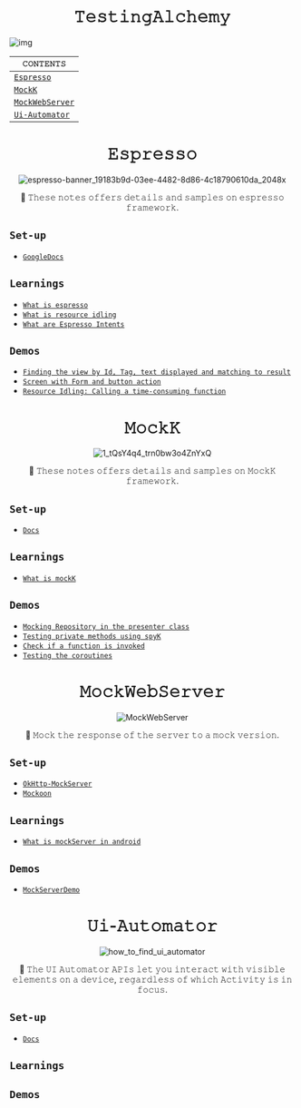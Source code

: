 <h1 align="center">𝚃𝚎𝚜𝚝𝚒𝚗𝚐𝙰𝚕𝚌𝚑𝚎𝚖𝚢</h1>

![img](https://github.com/devrath/TestingAlchemy/assets/1456191/358eec4c-edf8-440c-bf0b-9777543cd637)

<div align="center">

| `𝙲𝙾𝙽𝚃𝙴𝙽𝚃𝚂` |
| ---------- |
| [`𝙴𝚜𝚙𝚛𝚎𝚜𝚜𝚘`](https://github.com/devrath/TestingAlchemy/blob/main/README.md#%F0%9D%99%B4%F0%9D%9A%9C%F0%9D%9A%99%F0%9D%9A%9B%F0%9D%9A%8E%F0%9D%9A%9C%F0%9D%9A%9C%F0%9D%9A%98) |
| [`𝙼𝚘𝚌𝚔𝙺`](https://github.com/devrath/TestingAlchemy/blob/main/README.md#%F0%9D%99%BC%F0%9D%9A%98%F0%9D%9A%8C%F0%9D%9A%94%F0%9D%99%BA) |
| [`𝙼𝚘𝚌𝚔𝚆𝚎𝚋𝚂𝚎𝚛𝚟𝚎𝚛`](https://github.com/devrath/TestingAlchemy/blob/main/README.md#%F0%9D%99%BC%F0%9D%9A%98%F0%9D%9A%8C%F0%9D%9A%94%F0%9D%9A%86%F0%9D%9A%8E%F0%9D%9A%8B%F0%9D%9A%82%F0%9D%9A%8E%F0%9D%9A%9B%F0%9D%9A%9F%F0%9D%9A%8E%F0%9D%9A%9B) |
| [`𝚄𝚒-𝙰𝚞𝚝𝚘𝚖𝚊𝚝𝚘𝚛`](https://github.com/devrath/TestingAlchemy/blob/main/README.md#%F0%9D%9A%84%F0%9D%9A%92-%F0%9D%99%B0%F0%9D%9A%9E%F0%9D%9A%9D%F0%9D%9A%98%F0%9D%9A%96%F0%9D%9A%8A%F0%9D%9A%9D%F0%9D%9A%98%F0%9D%9A%9B)

</div>


<h1 align="center">𝙴𝚜𝚙𝚛𝚎𝚜𝚜𝚘</h1>

<div align="center">

![espresso-banner_19183b9d-03ee-4482-8d86-4c18790610da_2048x](https://github.com/devrath/EspressoAlchemy/assets/1456191/0ab28444-d5ce-41fa-ab59-6968857c78b1)

</div>

<div align="center">

🍂 𝚃𝚑𝚎𝚜𝚎 𝚗𝚘𝚝𝚎𝚜 𝚘𝚏𝚏𝚎𝚛𝚜 𝚍𝚎𝚝𝚊𝚒𝚕𝚜 𝚊𝚗𝚍 𝚜𝚊𝚖𝚙𝚕𝚎𝚜 𝚘𝚗 𝚎𝚜𝚙𝚛𝚎𝚜𝚜𝚘 𝚏𝚛𝚊𝚖𝚎𝚠𝚘𝚛𝚔.

</div>


## `Set-up`
* [`GoogleDocs`](https://developer.android.com/training/testing/espresso/setup)

## `Learnings`
* [`What is espresso`](https://github.com/devrath/TestingAlchemy/wiki/What-is-espresso)
* [`What is resource idling`](https://github.com/devrath/TestingAlchemy/wiki/What-is-resource-idling)
* [`What are Espresso Intents`](https://github.com/devrath/TestingAlchemy/wiki/What-are-Espresso-Intents)

## `Demos`
* [`Finding the view by Id, Tag, text displayed and matching to result`](https://github.com/devrath/TestingAlchemy/wiki/Finding-the-view-by-Id,-Tag-text-displayed-and-matching-to-result)
* [`Screen with Form and button action`](https://github.com/devrath/TestingAlchemy/wiki/Screen-with-Form-and-button-action)
* [`Resource Idling: Calling a time-consuming function`](https://github.com/devrath/TestingAlchemy/wiki/Resource-Idling:-Calling-a-time-consuming-function)



<h1 align="center">𝙼𝚘𝚌𝚔𝙺</h1>

<div align="center">
  
![1_tQsY4q4_trn0bw3o4ZnYxQ](https://github.com/devrath/TestingAlchemy/assets/1456191/6d80ed1d-ec2a-4652-ace4-7a2df012d86a)

</div>

<div align="center"> 🍂 𝚃𝚑𝚎𝚜𝚎 𝚗𝚘𝚝𝚎𝚜 𝚘𝚏𝚏𝚎𝚛𝚜 𝚍𝚎𝚝𝚊𝚒𝚕𝚜 𝚊𝚗𝚍 𝚜𝚊𝚖𝚙𝚕𝚎𝚜 𝚘𝚗 𝙼𝚘𝚌𝚔𝙺 𝚏𝚛𝚊𝚖𝚎𝚠𝚘𝚛𝚔. </div>


## `Set-up`
* [`Docs`](https://mockk.io/)

## `Learnings`
* [`What is mockK`](https://github.com/devrath/TestingAlchemy/wiki/What-is-MockK)
  
## `Demos`
* [`Mocking Repository in the presenter class`](https://github.com/devrath/TestingAlchemy/wiki/MockK:-Mocking-Repository-in-the-presenter-class)
* [`Testing private methods using spyK`](https://github.com/devrath/TestingAlchemy/wiki/MockK:-Testing-private-methods-using-spyK)
* [`Check if a function is invoked`](https://github.com/devrath/TestingAlchemy/wiki/MockK:-Check-if-a-function-is-invoked)
* [`Testing the coroutines`](https://github.com/devrath/TestingAlchemy/wiki/MockK-:-Testing-the-coroutines)


<h1 align="center">𝙼𝚘𝚌𝚔𝚆𝚎𝚋𝚂𝚎𝚛𝚟𝚎𝚛</h1>

<div align="center">
  
![MockWebServer](https://github.com/devrath/TestingAlchemy/assets/1456191/9d30bd56-281e-4d31-a6b8-6e6bd9020040)

</div>

<div align="center"> 🍂 𝙼𝚘𝚌𝚔 𝚝𝚑𝚎 𝚛𝚎𝚜𝚙𝚘𝚗𝚜𝚎 𝚘𝚏 𝚝𝚑𝚎 𝚜𝚎𝚛𝚟𝚎𝚛 𝚝𝚘 𝚊 𝚖𝚘𝚌𝚔 𝚟𝚎𝚛𝚜𝚒𝚘𝚗. </div>

## `Set-up`
* [`OkHttp-MockServer`](https://github.com/square/okhttp/tree/master/mockwebserver)
* [`Mockoon`](https://github.com/mockoon/mockoon?source=post_page-----6a31eaafd68e--------------------------------)

## `Learnings`
* [`What is mockServer in android`](https://github.com/devrath/TestingAlchemy/wiki/What-is-mockServer-in-android)
  
## `Demos`
* [`MockServerDemo`](https://github.com/devrath/TestingAlchemy/tree/main/Code/MockServer)

<h1 align="center">𝚄𝚒-𝙰𝚞𝚝𝚘𝚖𝚊𝚝𝚘𝚛</h1>

<div align="center">
  
![how_to_find_ui_automator](https://github.com/devrath/TestingAlchemy/assets/1456191/a36423bc-2cf1-4e7e-b958-ab5157b0b790)

</div>

<div align="center"> 🍂 𝚃𝚑𝚎 𝚄𝙸 𝙰𝚞𝚝𝚘𝚖𝚊𝚝𝚘𝚛 𝙰𝙿𝙸𝚜 𝚕𝚎𝚝 𝚢𝚘𝚞 𝚒𝚗𝚝𝚎𝚛𝚊𝚌𝚝 𝚠𝚒𝚝𝚑 𝚟𝚒𝚜𝚒𝚋𝚕𝚎 𝚎𝚕𝚎𝚖𝚎𝚗𝚝𝚜 𝚘𝚗 𝚊 𝚍𝚎𝚟𝚒𝚌𝚎, 𝚛𝚎𝚐𝚊𝚛𝚍𝚕𝚎𝚜𝚜 𝚘𝚏 𝚠𝚑𝚒𝚌𝚑 𝙰𝚌𝚝𝚒𝚟𝚒𝚝𝚢 𝚒𝚜 𝚒𝚗 𝚏𝚘𝚌𝚞𝚜. </div>

## `Set-up`
* [`Docs`](https://developer.android.com/training/testing/other-components/ui-automator)

## `Learnings`

  
## `Demos`
